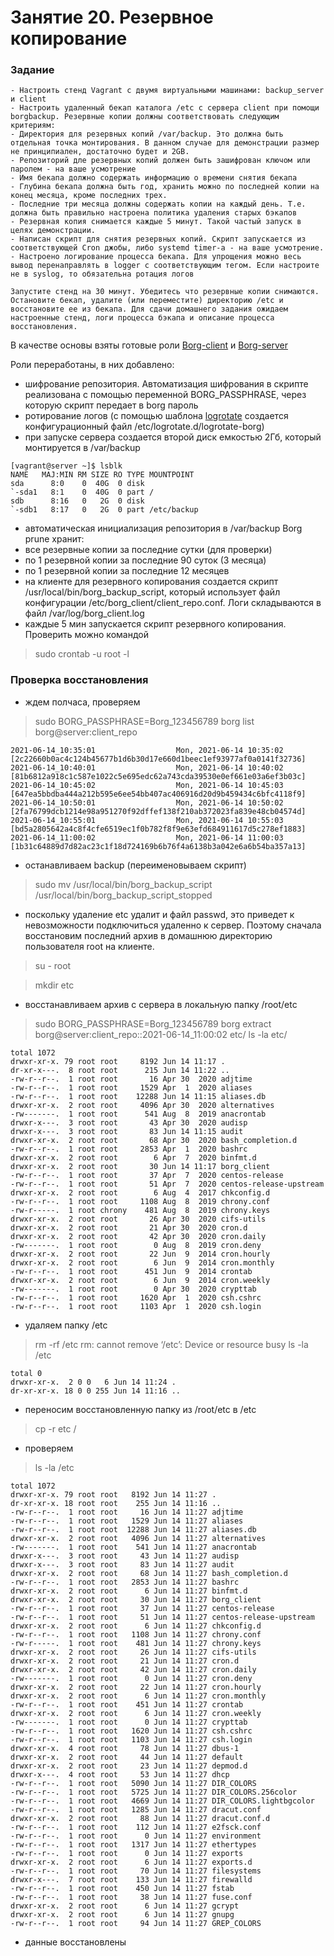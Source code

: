 # Занятие 20. Резервное копирование 

### Задание

```
- Настроить стенд Vagrant с двумя виртуальными машинами: backup_server и client
- Настроить удаленный бекап каталога /etc c сервера client при помощи borgbackup. Резервные копии должны соответствовать следующим критериям:
- Директория для резервных копий /var/backup. Это должна быть отдельная точка монтирования. В данном случае для демонстрации размер не принципиален, достаточно будет и 2GB.
- Репозиторий дле резервных копий должен быть зашифрован ключом или паролем - на ваше усмотрение
- Имя бекапа должно содержать информацию о времени снятия бекапа
- Глубина бекапа должна быть год, хранить можно по последней копии на конец месяца, кроме последних трех. 
- Последние три месяца должны содержать копии на каждый день. Т.е. должна быть правильно настроена политика удаления старых бэкапов
- Резервная копия снимается каждые 5 минут. Такой частый запуск в целях демонстрации.
- Написан скрипт для снятия резервных копий. Скрипт запускается из соответствующей Cron джобы, либо systemd timer-а - на ваше усмотрение.
- Настроено логирование процесса бекапа. Для упрощения можно весь вывод перенаправлять в logger с соответствующим тегом. Если настроите не в syslog, то обязательна ротация логов

Запустите стенд на 30 минут. Убедитесь что резервные копии снимаются. Остановите бекап, удалите (или переместите) директорию /etc и восстановите ее из бекапа. Для сдачи домашнего задания ожидаем настроенные стенд, логи процесса бэкапа и описание процесса восстановления.
```

В качестве основы взяты готовые роли [Borg-client](https://github.com/yurihs/ansible-role-borg-client) и [Borg-server](https://github.com/yurihs/ansible-role-borg-server)

Роли переработаны, в них добавлено:
- шифрование репозитория. Автоматизация шифрования в скрипте реализована с помощью переменной BORG_PASSPHRASE, через которую скрипт передает в borg пароль
- ротирование логов (с помощью шаблона [logrotate](/roles/borg-client/templates/logrotate.j2) создается конфигурационный файл /etc/logrotate.d/logrotate-borg)
- при запуске сервера создается второй диск емкостью 2Гб, который монтируется в /var/backup
```
[vagrant@server ~]$ lsblk
NAME   MAJ:MIN RM SIZE RO TYPE MOUNTPOINT
sda      8:0    0  40G  0 disk
`-sda1   8:1    0  40G  0 part /
sdb      8:16   0   2G  0 disk
`-sdb1   8:17   0   2G  0 part /etc/backup
```
- автоматическая инициализация репозитория в /var/backup
Borg prune хранит:
- все резервные копии за последние сутки (для проверки)
- по 1 резервной копии за последние 90 суток (3 месяца)
- по 1 резервной копии за последние 12 месяцев
- на клиенте для резервного копирования создается скрипт /usr/local/bin/borg_backup_script, который использует файл конфигурации /etc/borg_client/client_repo.conf. Логи складываются в файл /var/log/borg_client.log
- каждые 5 мин запускается скрипт резервного копирования. Проверить можно командой
>sudo crontab -u root -l

### Проверка восстановления
- ждем полчаса, проверяем 
>sudo BORG_PASSPHRASE=Borg_123456789 borg list borg@server:client_repo
```
2021-06-14_10:35:01                  Mon, 2021-06-14 10:35:02 [2c22660b0ac4c124b45677b1d6b30d17e660d1beec1ef93977af0a0141f32736]
2021-06-14_10:40:01                  Mon, 2021-06-14 10:40:02 [81b6812a918c1c587e1022c5e695edc62a743cda39530e0ef661e03a6ef3b03c]
2021-06-14_10:45:02                  Mon, 2021-06-14 10:45:03 [647ea5bbdba444a212b595e6ee54bb407ac406916d20d9b459434c6bfc4118f9]
2021-06-14_10:50:01                  Mon, 2021-06-14 10:50:02 [2fa76799dcb1214e98a951270f92dffef138f210ab372023fa839e48cb04574d]
2021-06-14_10:55:01                  Mon, 2021-06-14 10:55:03 [bd5a2805642a4c8f4cfe6519ec1f0b782f8f9e63efd684911617d5c278ef1883]
2021-06-14_11:00:02                  Mon, 2021-06-14 11:00:03 [1b31c64889d7d82ac23c1f18d724169b6b76f4a6138b3a042e6a6b54ba357a13]
```
- останавливаем backup (переименовываем скрипт)
>sudo mv /usr/local/bin/borg_backup_script /usr/local/bin/borg_backup_script_stopped
- поскольку удаление etc удалит и файл passwd, это приведет к невозможности подключиться удаленно к сервер. Поэтому сначала восстановим последний архив в домашнюю директорию пользователя root на клиенте.
>su - root

>mkdir etc
- восстанавливаем архив с сервера в локальную папку /root/etc
>sudo BORG_PASSPHRASE=Borg_123456789 borg extract borg@server:client_repo::2021-06-14_11:00:02 etc/
>ls -la etc/
```
total 1072
drwxr-xr-x. 79 root root     8192 Jun 14 11:17 .
dr-xr-x---.  8 root root      215 Jun 14 11:22 ..
-rw-r--r--.  1 root root       16 Apr 30  2020 adjtime
-rw-r--r--.  1 root root     1529 Apr  1  2020 aliases
-rw-r--r--.  1 root root    12288 Jun 14 11:15 aliases.db
drwxr-xr-x.  2 root root     4096 Apr 30  2020 alternatives
-rw-------.  1 root root      541 Aug  8  2019 anacrontab
drwxr-x---.  3 root root       43 Apr 30  2020 audisp
drwxr-x---.  3 root root       83 Jun 14 11:15 audit
drwxr-xr-x.  2 root root       68 Apr 30  2020 bash_completion.d
-rw-r--r--.  1 root root     2853 Apr  1  2020 bashrc
drwxr-xr-x.  2 root root        6 Apr  7  2020 binfmt.d
drwxr-xr-x.  2 root root       30 Jun 14 11:17 borg_client
-rw-r--r--.  1 root root       37 Apr  7  2020 centos-release
-rw-r--r--.  1 root root       51 Apr  7  2020 centos-release-upstream
drwxr-xr-x.  2 root root        6 Aug  4  2017 chkconfig.d
-rw-r--r--.  1 root root     1108 Aug  8  2019 chrony.conf
-rw-r-----.  1 root chrony    481 Aug  8  2019 chrony.keys
drwxr-xr-x.  2 root root       26 Apr 30  2020 cifs-utils
drwxr-xr-x.  2 root root       21 Apr 30  2020 cron.d
drwxr-xr-x.  2 root root       42 Apr 30  2020 cron.daily
-rw-------.  1 root root        0 Aug  8  2019 cron.deny
drwxr-xr-x.  2 root root       22 Jun  9  2014 cron.hourly
drwxr-xr-x.  2 root root        6 Jun  9  2014 cron.monthly
-rw-r--r--.  1 root root      451 Jun  9  2014 crontab
drwxr-xr-x.  2 root root        6 Jun  9  2014 cron.weekly
-rw-------.  1 root root        0 Apr 30  2020 crypttab
-rw-r--r--.  1 root root     1620 Apr  1  2020 csh.cshrc
-rw-r--r--.  1 root root     1103 Apr  1  2020 csh.login
```
- удаляем папку /etc
>rm -rf /etc
rm: cannot remove ‘/etc’: Device or resource busy
>ls -la /etc
```
total 0
drwxr-xr-x.  2 0 0   6 Jun 14 11:24 .
dr-xr-xr-x. 18 0 0 255 Jun 14 11:16 ..
```
- переносим восстановленную папку из /root/etc в /etc
>cp -r etc /
- проверяем
>ls -la /etc
```
total 1072
drwxr-xr-x. 79 root root   8192 Jun 14 11:27 .
dr-xr-xr-x. 18 root root    255 Jun 14 11:16 ..
-rw-r--r--.  1 root root     16 Jun 14 11:27 adjtime
-rw-r--r--.  1 root root   1529 Jun 14 11:27 aliases
-rw-r--r--.  1 root root  12288 Jun 14 11:27 aliases.db
drwxr-xr-x.  2 root root   4096 Jun 14 11:27 alternatives
-rw-------.  1 root root    541 Jun 14 11:27 anacrontab
drwxr-x---.  3 root root     43 Jun 14 11:27 audisp
drwxr-x---.  3 root root     83 Jun 14 11:27 audit
drwxr-xr-x.  2 root root     68 Jun 14 11:27 bash_completion.d
-rw-r--r--.  1 root root   2853 Jun 14 11:27 bashrc
drwxr-xr-x.  2 root root      6 Jun 14 11:27 binfmt.d
drwxr-xr-x.  2 root root     30 Jun 14 11:27 borg_client
-rw-r--r--.  1 root root     37 Jun 14 11:27 centos-release
-rw-r--r--.  1 root root     51 Jun 14 11:27 centos-release-upstream
drwxr-xr-x.  2 root root      6 Jun 14 11:27 chkconfig.d
-rw-r--r--.  1 root root   1108 Jun 14 11:27 chrony.conf
-rw-r-----.  1 root root    481 Jun 14 11:27 chrony.keys
drwxr-xr-x.  2 root root     26 Jun 14 11:27 cifs-utils
drwxr-xr-x.  2 root root     21 Jun 14 11:27 cron.d
drwxr-xr-x.  2 root root     42 Jun 14 11:27 cron.daily
-rw-------.  1 root root      0 Jun 14 11:27 cron.deny
drwxr-xr-x.  2 root root     22 Jun 14 11:27 cron.hourly
drwxr-xr-x.  2 root root      6 Jun 14 11:27 cron.monthly
-rw-r--r--.  1 root root    451 Jun 14 11:27 crontab
drwxr-xr-x.  2 root root      6 Jun 14 11:27 cron.weekly
-rw-------.  1 root root      0 Jun 14 11:27 crypttab
-rw-r--r--.  1 root root   1620 Jun 14 11:27 csh.cshrc
-rw-r--r--.  1 root root   1103 Jun 14 11:27 csh.login
drwxr-xr-x.  4 root root     78 Jun 14 11:27 dbus-1
drwxr-xr-x.  2 root root     44 Jun 14 11:27 default
drwxr-xr-x.  2 root root     23 Jun 14 11:27 depmod.d
drwxr-x---.  4 root root     53 Jun 14 11:27 dhcp
-rw-r--r--.  1 root root   5090 Jun 14 11:27 DIR_COLORS
-rw-r--r--.  1 root root   5725 Jun 14 11:27 DIR_COLORS.256color
-rw-r--r--.  1 root root   4669 Jun 14 11:27 DIR_COLORS.lightbgcolor
-rw-r--r--.  1 root root   1285 Jun 14 11:27 dracut.conf
drwxr-xr-x.  2 root root     88 Jun 14 11:27 dracut.conf.d
-rw-r--r--.  1 root root    112 Jun 14 11:27 e2fsck.conf
-rw-r--r--.  1 root root      0 Jun 14 11:27 environment
-rw-r--r--.  1 root root   1317 Jun 14 11:27 ethertypes
-rw-r--r--.  1 root root      0 Jun 14 11:27 exports
drwxr-xr-x.  2 root root      6 Jun 14 11:27 exports.d
-rw-r--r--.  1 root root     70 Jun 14 11:27 filesystems
drwxr-x---.  7 root root    133 Jun 14 11:27 firewalld
-rw-r--r--.  1 root root    450 Jun 14 11:27 fstab
-rw-r--r--.  1 root root     38 Jun 14 11:27 fuse.conf
drwxr-xr-x.  2 root root      6 Jun 14 11:27 gcrypt
drwxr-xr-x.  2 root root      6 Jun 14 11:27 gnupg
-rw-r--r--.  1 root root     94 Jun 14 11:27 GREP_COLORS
```
- данные восстановлены